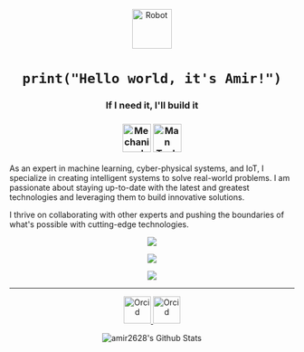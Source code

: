 <p align="center">
  <img src="https://raw.githubusercontent.com/Tarikul-Islam-Anik/Animated-Fluent-Emojis/master/Emojis/Smilies/Robot.png" alt="Robot" width="70" height="70" />
</p>

### <h1 align="center"> **`print("Hello world, it's Amir!")`**</h1> 

<h3 align="center"> 
  If I need it, I'll build it
</h3>

<h3 align="center"> 
  <img src="https://raw.githubusercontent.com/Tarikul-Islam-Anik/Animated-Fluent-Emojis/master/Emojis/Hand%20gestures/Mechanical%20Arm.png" alt="Mechanical Arm" width="50" height="50" /> <img src="https://raw.githubusercontent.com/Tarikul-Islam-Anik/Animated-Fluent-Emojis/master/Emojis/People%20with%20professions/Man%20Technologist%20Light%20Skin%20Tone.png" alt="Man Technologist Light Skin Tone" width="50" height="50" /> 
</h3>

As an expert in machine learning, cyber-physical systems, and IoT, I specialize in creating intelligent systems to solve real-world problems. I am passionate about staying up-to-date with the latest and greatest technologies and leveraging them to build innovative solutions.

I thrive on collaborating with other experts and pushing the boundaries of what's possible with cutting-edge technologies.

<p align="center">
  <a href="https://github.com/amir2628">
    <img src="https://skillicons.dev/icons?i=git,docker,aws,linux" />
  </a>
</p>

<p align="center">
  <a href="https://github.com/amir2628">
    <img src="https://skillicons.dev/icons?i=py,matlab,tensorflow,flutter" />
  </a>
</p>

<p align="center">
  <a href="https://github.com/amir2628">
    <img src="https://skillicons.dev/icons?i=vscode,androidstudio" />
  </a>
</p>

<!-- # Links <img src="https://raw.githubusercontent.com/Tarikul-Islam-Anik/Animated-Fluent-Emojis/master/Emojis/Symbols/Check%20Mark%20Button.png" alt="Check Mark Button" width="25" height="25" />
 -->
---

<p align="center">
  <a href="https://orcid.org/0000-0001-5671-3710">
    <img alt="Orcid" width="48px" src="https://user-images.githubusercontent.com/56083377/219612673-0ded6209-1d0e-47a6-93d8-a13f4f972da4.svg">
  </a>
  
  <a href="https://www.linkedin.com/in/amir-bahrami-0921a697">
    <img alt="Orcid" width="48px" src="https://user-images.githubusercontent.com/56083377/219613739-82611ccd-04a5-4d66-bd1d-e79760ee7859.png">
  </a>
</p>


<p align="center">
  <img alt="amir2628's Github Stats" src="https://github-readme-stats.vercel.app/api?username=amir2628&show_icons=true&hide_border=true&theme=buefy" />
</p>
